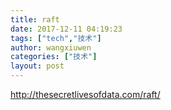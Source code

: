 ```yaml
---
title: raft
date: 2017-12-11 04:19:23
tags: ["tech","技术"]
author: wangxiuwen
categories: ["技术"]
layout: post
---
```


http://thesecretlivesofdata.com/raft/
